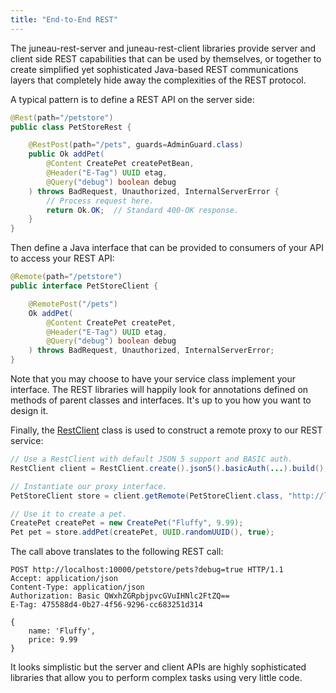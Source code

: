 ```yaml
---
title: "End-to-End REST"
---
```


The juneau-rest-server and juneau-rest-client libraries
provide server and client side REST capabilities that can be used by themselves, or together to create
simplified yet sophisticated Java-based REST communications layers that completely hide away the complexities
of the REST protocol.

A typical pattern is to define a REST API on the server side:

```java
@Rest(path="/petstore")
public class PetStoreRest {

    @RestPost(path="/pets", guards=AdminGuard.class)
    public Ok addPet(
        @Content CreatePet createPetBean,
        @Header("E-Tag") UUID etag,
        @Query("debug") boolean debug
    ) throws BadRequest, Unauthorized, InternalServerError {
        // Process request here.
        return Ok.OK;  // Standard 400-OK response.
    }
}
```

Then define a Java interface that can be provided to consumers of your API to access your REST API:

```java
@Remote(path="/petstore")
public interface PetStoreClient {

    @RemotePost("/pets")
    Ok addPet(
        @Content CreatePet createPet,
        @Header("E-Tag") UUID etag,
        @Query("debug") boolean debug
    ) throws BadRequest, Unauthorized, InternalServerError;
}
```

Note that you may choose to have your service class implement your interface.  The REST libraries will
happily look for annotations defined on methods of parent classes and interfaces.  It's up to you how
you want to design it.

Finally, the [RestClient](../apidocs/org/apache/juneau/rest/client/RestClient.html) class is used to construct a remote proxy to our REST service:

```java
// Use a RestClient with default JSON 5 support and BASIC auth.
RestClient client = RestClient.create().json5().basicAuth(...).build();

// Instantiate our proxy interface.
PetStoreClient store = client.getRemote(PetStoreClient.class, "http://localhost:10000");

// Use it to create a pet.
CreatePet createPet = new CreatePet("Fluffy", 9.99);
Pet pet = store.addPet(createPet, UUID.randomUUID(), true);
```

The call above translates to the following REST call:

```text
POST http://localhost:10000/petstore/pets?debug=true HTTP/1.1
Accept: application/json
Content-Type: application/json
Authorization: Basic QWxhZGRpbjpvcGVuIHNlc2FtZQ==
E-Tag: 475588d4-0b27-4f56-9296-cc683251d314

{
    name: 'Fluffy',
    price: 9.99
}
```

It looks simplistic but the server and client APIs are highly sophisticated libraries that allow you
to perform complex tasks using very little code.
